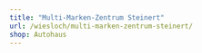 ```yaml
---
title: "Multi-Marken-Zentrum Steinert"
url: /wiesloch/multi-marken-zentrum-steinert/
shop: Autohaus
---
```

